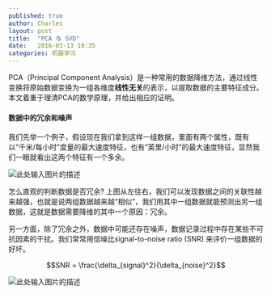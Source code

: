 ```yaml
---
published: true
author: Charles
layout: post
title:  "PCA 与 SVD"
date:   2016-03-13 19:35
categories: 机器学习
---
```


PCA（Principal Component Analysis）是一种常用的数据降维方法，通过线性变换将原始数据变换为一组各维度**线性无关**的表示，以提取数据的主要特征成分。本文着重于理清PCA的数学原理，并给出相应的证明。

#### 数据中的冗余和噪声
我们先举一个例子，假设现在我们拿到这样一组数据，里面有两个属性，既有以“千米/每小时”度量的最大速度特征，也有“英里/小时”的最大速度特征，显然我们一眼就看出这两个特征有一个多余。

![此处输入图片的描述][1]

怎么直观的判断数据是否冗余? 上图从左往右，我们可以发现数据之间的关联性越来越强，也就是说两组数据越来越“相似”，我们用其中一组数据就能预测出另一组数据，这就是数据需要降维的其中一个原因：冗余。

另一方面，除了冗余之外，数据中可能还存在噪声，数据记录过程中存在某些不可抗因素的干扰。我们常常用信噪比signal-to-noise ratio (SNR) 来评价一组数据的好坏。

$$SNR = \frac{\delta_{signal}^2}{\delta_{noise}^2}$$

![此处输入图片的描述][2]


  [1]: http://7xjbdi.com1.z0.glb.clouddn.com/2016-03-14_164210.png?imageView2/2/w/500
  [2]: http://7xjbdi.com1.z0.glb.clouddn.com/2016-03-14_164741.png?imageView2/2/w/300